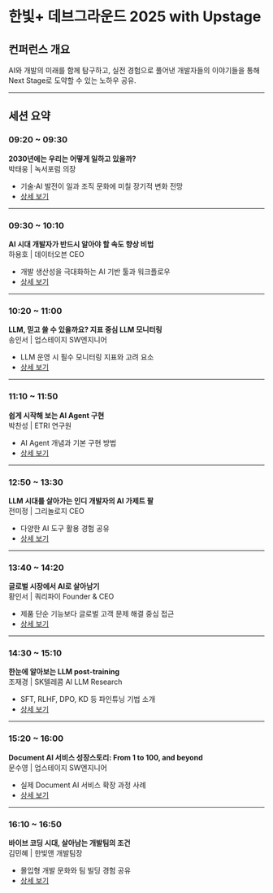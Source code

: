 # 한빛+ 데브그라운드 2025 with Upstage

## 컨퍼런스 개요
AI와 개발의 미래를 함께 탐구하고, 실전 경험으로 풀어낸 개발자들의 이야기들을 통해 Next Stage로 도약할 수 있는 노하우 공유.

---

## 세션 요약

### 09:20 ~ 09:30
**2030년에는 우리는 어떻게 일하고 있을까?**  
박태웅 | 녹서포럼 의장  
- 기술·AI 발전이 일과 조직 문화에 미칠 장기적 변화 전망  
- [상세 보기](sessions/01_future-of-work.md)

---

### 09:30 ~ 10:10
**AI 시대 개발자가 반드시 알아야 할 속도 향상 비법**  
하용호 | 데이터오븐 CEO  
- 개발 생산성을 극대화하는 AI 기반 툴과 워크플로우  
- [상세 보기](sessions/02_speed-tips.md)

---

### 10:20 ~ 11:00
**LLM, 믿고 쓸 수 있을까요? 지표 중심 LLM 모니터링**  
송인서 | 업스테이지 SW엔지니어  
- LLM 운영 시 필수 모니터링 지표와 고려 요소  
- [상세 보기](sessions/03_llm-monitoring.md)

---

### 11:10 ~ 11:50
**쉽게 시작해 보는 AI Agent 구현**  
박찬성 | ETRI 연구원  
- AI Agent 개념과 기본 구현 방법  
- [상세 보기](sessions/04_ai-agent.md)

---

### 12:50 ~ 13:30
**LLM 시대를 살아가는 인디 개발자의 AI 가제트 팔**  
전미정 | 그리놀로지 CEO  
- 다양한 AI 도구 활용 경험 공유  
- [상세 보기](sessions/05_ai-gadgets.md)

---

### 13:40 ~ 14:20
**글로벌 시장에서 AI로 살아남기**  
황인서 | 쿼리파이 Founder & CEO  
- 제품 단순 기능보다 글로벌 고객 문제 해결 중심 접근  
- [상세 보기](sessions/06_global-ai-survival.md)

---

### 14:30 ~ 15:10
**한눈에 알아보는 LLM post-training**  
조재경 | SK텔레콤 AI LLM Research  
- SFT, RLHF, DPO, KD 등 파인튜닝 기법 소개  
- [상세 보기](sessions/07_llm-post-training.md)

---

### 15:20 ~ 16:00
**Document AI 서비스 성장스토리: From 1 to 100, and beyond**  
문수영 | 업스테이지 SW엔지니어  
- 실제 Document AI 서비스 확장 과정 사례  
- [상세 보기](sessions/08_document-ai.md)

---

### 16:10 ~ 16:50
**바이브 코딩 시대, 살아남는 개발팀의 조건**  
김민혜 | 한빛앤 개발팀장  
- 몰입형 개발 문화와 팀 빌딩 경험 공유  
- [상세 보기](sessions/09_vibe-coding-team.md)